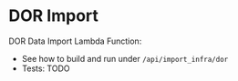 # DOR Import

DOR Data Import Lambda Function:

- See how to build and run under `/api/import_infra/dor`
- Tests: TODO
